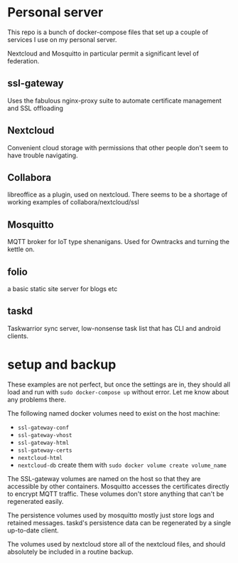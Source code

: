 # Personal server

This repo is a bunch of docker-compose files that set up a couple of services I use on my personal server.

Nextcloud and Mosquitto in particular permit a significant level of federation.

## ssl-gateway
Uses the fabulous nginx-proxy suite to automate certificate management and SSL offloading

## Nextcloud
Convenient cloud storage with permissions that other people don't seem to have trouble navigating.

## Collabora
libreoffice as a plugin, used on nextcloud. There seems to be a shortage of working examples of collabora/nextcloud/ssl

## Mosquitto
MQTT broker for IoT type shenanigans.
Used for Owntracks and turning the kettle on.

## folio
a basic static site server for blogs etc

## taskd
Taskwarrior sync server, low-nonsense task list that has CLI and android clients. 

# setup and backup

These examples are not perfect, but once the settings are in, they should all load and run with `sudo docker-compose up` without error.  Let me know about any problems there.

The following named docker volumes need to exist on the host machine:
* `ssl-gateway-conf`
* `ssl-gateway-vhost`
* `ssl-gateway-html`
* `ssl-gateway-certs`
* `nextcloud-html`
* `nextcloud-db`
create them with `sudo docker volume create volume_name`

The SSL-gateway volumes are named on the host so that they are accessible by other containers. Mosquitto accesses the certificates directly to encrypt MQTT traffic.  These volumes don't store anything that can't be regenerated easily.

The persistence volumes used by mosquitto mostly just store logs and retained messages.
taskd's persistence data can be regenerated by a single up-to-date client.

The volumes used by nextcloud store all of the nextcloud files, and should absolutely be included in a routine backup.


